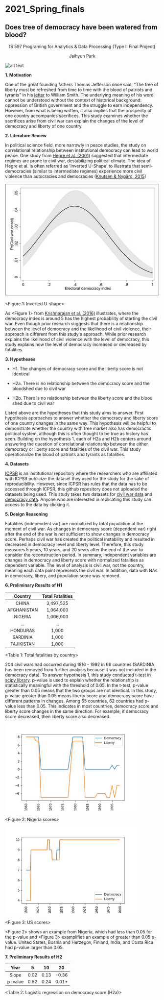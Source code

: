 # 2021_Spring_finals

## Does tree of democracy have been watered from blood? 

<p align="center">
    IS 597 Programing for Analytics & Data Processing (Type II Final Project)
</p>
 <p align="center">
  Jaihyun Park
</p>

![alt text](https://cdn.shopify.com/s/files/1/1877/6123/products/treeoflibertytee_1024x.jpg?v=1569159256)

**1. Motivation**

One of the great founding fathers Thomas Jefferson once said, "The tree of liberty must be refreshed from time to time with the blood of patriots and tyrants" in his [letter](//www.loc.gov/exhibits/jefferson/jefffed.html#105) to William Smith. The underlying meaning of his word cannot be understood without the context of historical background: oppression of British government and the struggle to earn independency. However, from what is being written, it also implies that the prosperity of one country accompanies sacrifices. This study examines whether the sacrifices arise from civil war can explain the changes of the level of democracy and liberty of one country.

**2. Literature Review**

In political science field, more narrowly in peace studies, the study on correlational relationship between institutional democracy can lead to world peace. One study from [Hegre et al. (2001)](https://www.jstor.org/stable/3117627?seq=1#metadata_info_tab_contents) suggested that intermediate regimes are prone to civil war, destabilizing political climate. The idea of Hegre et al. is often referred as 'Inverted U-Shape' to illustrate that semi-democracies (similar to intermediate regimes) experience more civil violence than autocracies and democracies ([Knutsen & Nygård, 2015](https://onlinelibrary.wiley.com/doi/full/10.1111/ajps.12168))

![alt text](https://github.com/91jpark19/2021_Spring_finals/blob/main/Images/inverted%20u-shape.JPG)

\<Figure 1: Inverted U-shape>

As \<Figure 1> from [Krishnarajan et al. (2016)](https://papers.ssrn.com/sol3/papers.cfm?abstract_id=2822231) illustrates, where the democracy index is around 5 has the highest probability of starting the civil war. Even though prior research suggests that there is a relationship between the level of democracy and the likelihood of civil violence, their approach is different from this study's approach. While prior research explains the likelihood of civil violence with the level of democracy, this study explains how the level of democracy increased or decreased by fatalities.

**3. Hypotheses**

* H1. The changes of democracy score and the liberty score is not identical

* H2a. There is no relationship between the democracy score and the bloodshed due to civil war

* H2b. There is no relationship between the liberty score and the blood shed due to civil war

Listed above are the hypotheses that this study aims to answer. First hypothesis approaches to answer whether the democracy and liberty score of one country changes in the same way. This hypothesis will be helpful to demonstrate whether the country with free market also has democractic political system, although this is often thought to be true as history has seen. Building on the hypothesis 1, each of H2a and H2b centers around answering the question of correlational relationship between the either democracy or liberty score and fatalities of the civil war. This study operationalize the blood of patriots and tyrants as fatalities.

**4. Datasets**

[ICPSR](https://www.icpsr.umich.edu/web/pages/) is an institutional repository where the researchers who are affiliated with ICPSR publicize the dataset they used for the study for the sake of reproducibility. However, since ICPSR has rules that the data has to be accessed through ICPSR, this github repository does not uploaded the datasets being used. This study takes two datasets for [civil war data](https://doi.org/10.3886/ICPSR09905.v1) and [democracy data](https://doi.org/10.3886/ICPSR20440.v1). Anyone who are interested in replicating this study can access to the data by clicking it.

**5. Design Reasoning**

Fatalities (independent var) are normalized by total population at the moment of civil war. As changes in democracy score (dependent var) right after the end of the war is not sufficient to show changes in democracy score. Perhaps civil war has created the political instability and resulted in decreased in democracy level and liberty level. Therefore, this study measures 5 years, 10 years, and 20 years after the end of the war to consider the reconstruction period. In summary, independent variables are changes in democracy and liberty score with normalized fatalities as dependent variable. The level of analysis is civil war, not the country, meaning each data point represents the civil war. In addition, data with NAs in democracy, libery, and population score was removed.

**6. Preliminary Results of H1** 

|   Country   | Total Fatalities |
|:-----------:|:----------------:|
|    CHINA    |     3,497,525    |
| AFGHANISTAN |     1,064,000    |
|   NIGERIA   |     1,006,000    |
|     ...     |        ...       |
|   HONDURAS  |       1,000      |
|   SARDINIA  |       1,000      |
|  TAJIKISTAN |       1,000      |

\<Table 1: Total fatalities by country>

204 civil wars had occurred during 1816 - 1992 in 66 countries (SARDINIA has been removed from further analysis because it was not included in the democracy data). To answer hypothesis 1, this study conducted t-test in [scipy library](https://www.scipy.org/docs.html). p-value is used to explain whether the relationship is statistically meaningful with the threshold of 0.05. In the t-test, p-value greater than 0.05 means that the two groups are not identical. In this study, p-value greater than 0.05 means liberty score and democracy score have different patterns in changes. Among 65 countries, 62 countries had p-value less than 0.05. This indicates in most countries, democracy score and liberty score changes in the same direction. For example, if democracy score decreased, then liberty score also decreased. 

![alt text](https://github.com/91jpark19/2021_Spring_finals/blob/main/Images/NIGERIA.png)

\<Figure 2: Nigeria scores>

![alt text](https://github.com/91jpark19/2021_Spring_finals/blob/main/Images/UNITED%20STATES.png)

\<Figure 3: US scores>

\<Figure 2> shows an example from Nigeria, which had less than 0.05 for the p-value and <Figure 3> examplifies an example of greater than 0.05 p-value. United States, Bosnia and Herzegov, Finland, India, and Costa Rica had p-value larger than 0.05.

**7. Preliminary Results of H2**

|   Year  |   5  |  10  |   20  |
|:-------:|:----:|:----:|:-----:|
|  Slope  | 0.02 | 0.13 | -0.36 |
| p-value | 0.52 | 0.24 | 0.01* |

\<Table 2: Logistic regression on democracy score (H2a)>




